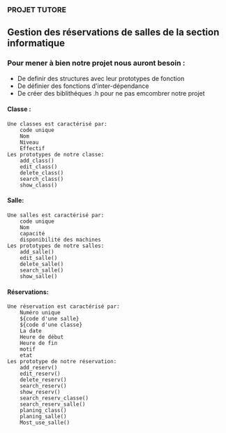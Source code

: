 ### PROJET TUTORE 
## Gestion des réservations de salles de la section informatique
### Pour mener à bien notre projet nous auront besoin :
+ De definir des structures avec leur prototypes de fonction
+ De définier des fonctions d'inter-dépendance
+ De créer des biblithéques .h pour ne pas emcombrer notre projet
#### Classe :
    Une classes est caractérisé par:
        code unique
        Nom
        Niveau
        Effectif
    Les prototypes de notre classe:
        add_class()
        edit_class()
        delete_class()
        search_class()
        show_class()
#### Salle:
    Une salles est caractérisé par:
        code unique
        Nom
        capacité
        disponibilité des machines
    Les prototypes de notre salles:
        add_salle()
        edit_salle()
        delete_salle()
        search_salle()
        show_salle()
#### Réservations:
    Une réservation est caractérisé par:
        Numéro unique
        ${code d'une salle}
        ${code d'une classe}
        La date
        Heure de début
        Heure de fin
        motif
        etat
    Les prototype de notre réservation:
        add_reserv()
        edit_reserv()
        delete_reserv()
        search_reserv()
        show_reserv()
        search_reserv_classe()
        search_reserv_salle()
        planing_class()
        planing_salle()
        Most_use_salle()

